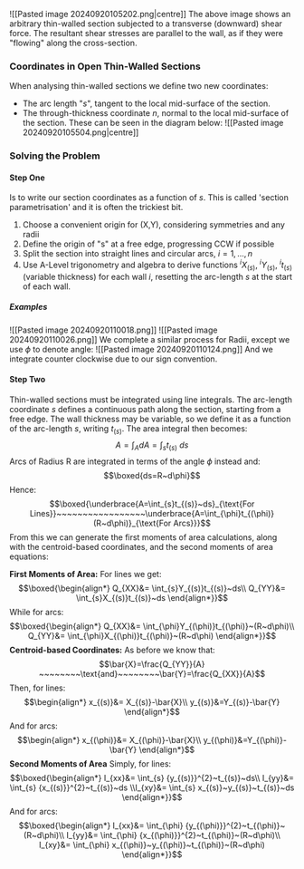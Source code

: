 ![[Pasted image 20240920105202.png|centre]]
The above image shows an arbitrary thin-walled section subjected to a transverse (downward) shear force. The resultant shear stresses are parallel to the wall, as if they were "flowing" along the cross-section.

### Coordinates in Open Thin-Walled Sections
When analysing thin-walled sections we define two new coordinates:
- The arc length "$s$", tangent to the local mid-surface of the section.
- The through-thickness coordinate $n$, normal to the local mid-surface of the section.
These can be seen in the diagram below:
![[Pasted image 20240920105504.png|centre]]
### Solving the Problem
#### Step One
Is to write our section coordinates as a function of $s$. This is called 'section parametrisation' and it is often the trickiest bit.
1) Choose a convenient origin for (X,Y), considering symmetries and any radii
2) Define the origin of "s" at a free edge, progressing CCW if possible
3) Split the section into straight lines and circular arcs, $i=1,..., n$
4) Use A-Level trigonometry and algebra to derive functions $^{i}X_{(s)}$, $^{i}Y_{(s)}$, $^{i}t_{(s)}$ (variable thickness) for each wall $i$, resetting the arc-length $s$ at the start of each wall.
##### Examples
![[Pasted image 20240920110018.png]]
![[Pasted image 20240920110026.png]]
We complete a similar process for Radii, except we use $\phi$ to denote angle:
![[Pasted image 20240920110124.png]]
And we integrate counter clockwise due to our sign convention. 
#### Step Two
Thin-walled sections must be integrated using line integrals. The arc-length coordinate $s$ defines a continuous path along the section, starting from a free edge.
The wall thickness may be variable, so we define it as a function of the arc-length $s$, writing $t_{(s)}$.
The area integral then becomes:
$$A=\int_{A}dA=\int_{s}t_{(s)}~ds$$
Arcs of Radius R are integrated in terms of the angle $\phi$ instead and:
$$\boxed{ds=R~d\phi}$$
Hence:
$$\boxed{\underbrace{A=\int_{s}t_{(s)}~ds}_{\text{For Lines}}~~~~~~~~~~~~~~~~~\underbrace{A=\int_{\phi}t_{(\phi)}(R~d\phi)}_{\text{For Arcs}}}$$
From this we can generate the first moments of area calculations, along with the centroid-based coordinates, and the second moments of area equations:

**First Moments of Area:**
For lines we get:
$$\boxed{\begin{align*}
Q_{XX}&= \int_{s}Y_{(s)}t_{(s)}~ds\\
Q_{YY}&= \int_{s}X_{(s)}t_{(s)}~ds
\end{align*}}$$
While for arcs:
$$\boxed{\begin{align*}
Q_{XX}&= \int_{\phi}Y_{(\phi)}t_{(\phi)}~(R~d\phi)\\
Q_{YY}&= \int_{\phi}X_{(\phi)}t_{(\phi)}~(R~d\phi)
\end{align*}}$$
**Centroid-based Coordinates:**
As before we know that:
$$\bar{X}=\frac{Q_{YY}}{A} ~~~~~~~~\text{and}~~~~~~~~\bar{Y}=\frac{Q_{XX}}{A}$$
Then, for lines:
$$\begin{align*}
x_{(s)}&= X_{(s)}-\bar{X}\\
y_{(s)}&=Y_{(s)}-\bar{Y} 
\end{align*}$$
And for arcs:
$$\begin{align*}
x_{(\phi)}&= X_{(\phi)}-\bar{X}\\
y_{(\phi)}&=Y_{(\phi)}-\bar{Y} 
\end{align*}$$
**Second Moments of Area**
Simply, for lines:
$$\boxed{\begin{align*}
I_{xx}&= \int_{s} {y_{(s)}}^{2}~t_{(s)}~ds\\
I_{yy}&= \int_{s} {x_{(s)}}^{2}~t_{(s)}~ds
\\I_{xy}&= \int_{s} x_{(s)}~y_{(s)}~t_{(s)}~ds
\end{align*}}$$
And for arcs:
$$\boxed{\begin{align*}
I_{xx}&= \int_{\phi} {y_{(\phi)}}^{2}~t_{(\phi)}~(R~d\phi)\\
I_{yy}&= \int_{\phi} {x_{(\phi)}}^{2}~t_{(\phi)}~(R~d\phi)\\
I_{xy}&= \int_{\phi} x_{(\phi)}~y_{(\phi)}~t_{(\phi)}~(R~d\phi)
\end{align*}}$$
